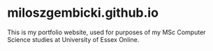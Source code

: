 # miloszgembicki.github.io
This is my portfolio website, used for purposes of my MSc Computer Science studies at University of Essex Online.

